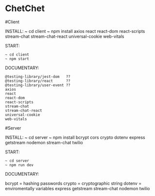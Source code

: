# ChetChet

#Client

INSTALL:
    ~ cd client
    ~ npm install axios react react-dom react-scripts stream-chat stream-chat-react universal-cookie web-vitals


START:

    ~ cd client
    ~ npm start

DOCUMENTARY:

    @testing-library/jest-dom   ??
    @testing-library/react      ??
    @testing-library/user-event ??
    axios 
    react 
    react-dom 
    react-scripts 
    stream-chat 
    stream-chat-react 
    universal-cookie 
    web-vitals

#Server

INSTALL:
    ~ cd server
    ~ npm install bcrypt cors crypto dotenv express getstream nodemon stream-chat twilio


START:

    ~ cd server
    ~ npm run dev

DOCUMENTARY:

bcrypt = hashing passwords
crypto = cryptographic string
dotenv = enviromentally variables
express
getstream
stream-chat
nodemon
twilio
